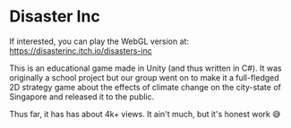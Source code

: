 # Disaster Inc

If interested, you can play the WebGL version at: https://disasterinc.itch.io/disasters-inc  

This is an educational game made in Unity (and thus written in C#). It was originally a school project but our group went on to make it a full-fledged 2D strategy game about the effects of climate change on the city-state of Singapore and released it to the public. 

Thus far, it has has about 4k+ views.  It ain't much, but it's honest work 😅
